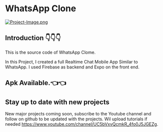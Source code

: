 # WhatsApp Clone

[![Project-Image.png](https://i.postimg.cc/wxsN6KXm/Project-Image.png)](https://postimg.cc/23rywKXk)

## Introduction 👇👇👇
This is the source code of WhatsApp Clome. 

In this Project, I created a full Realtime Chat Mobile App Similar to WhatsApp. I used Firebase as backend and Expo on the front end.

## Apk Available.👈👈


## Stay up to date with new projects 
New major projects coming soon, subscribe to the Youtube channel and follow on github to be updated with the projects. Wil upload tutorials if needed https://www.youtube.com/channel/UC5bVxvQcmkR_4fo0J5JGEZg.
